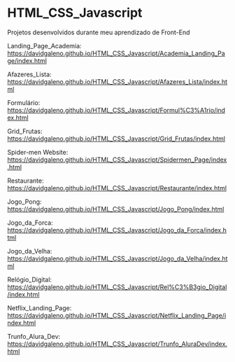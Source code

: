 # HTML_CSS_Javascript
 Projetos desenvolvidos durante meu aprendizado de Front-End
 
Landing_Page_Academia: https://davidgaleno.github.io/HTML_CSS_Javascript/Academia_Landing_Page/index.html 

Afazeres_Lista: https://davidgaleno.github.io/HTML_CSS_Javascript/Afazeres_Lista/index.html 

Formulário: https://davidgaleno.github.io/HTML_CSS_Javascript/Formul%C3%A1rio/index.html 

Grid_Frutas: https://davidgaleno.github.io/HTML_CSS_Javascript/Grid_Frutas/index.html 

Spider-men Website: https://davidgaleno.github.io/HTML_CSS_Javascript/Spidermen_Page/index.html

Restaurante: https://davidgaleno.github.io/HTML_CSS_Javascript/Restaurante/index.html 

Jogo_Pong: https://davidgaleno.github.io/HTML_CSS_Javascript/Jogo_Pong/index.html 

Jogo_da_Forca: https://davidgaleno.github.io/HTML_CSS_Javascript/Jogo_da_Forca/index.html 

Jogo_da_Velha: https://davidgaleno.github.io/HTML_CSS_Javascript/Jogo_da_Velha/index.html 

Relógio_Digital: https://davidgaleno.github.io/HTML_CSS_Javascript/Rel%C3%B3gio_Digital/index.html 

Netflix_Landing_Page: https://davidgaleno.github.io/HTML_CSS_Javascript/Netflix_Landing_Page/index.html 

Trunfo_Alura_Dev: https://davidgaleno.github.io/HTML_CSS_Javascript/Trunfo_AluraDev/index.html

 
